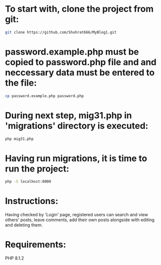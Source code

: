 # To start with, clone the project from git:
```bash
git clone https://github.com/Shuhrat666/MyBlog1.git

```
# password.example.php must be copied to password.php file and and neccessary data must be entered to the file:
```bash
cp password.example.php password.php 
```
# During next step, mig31.php in 'migrations' directory is executed:
```bash
php mig31.php
```
# Having run migrations, it is time to run the project:
```bash
php -S localhost:8000
```
# Instructions:
Having checked by 'Login' page, registered users can search and view others' posts, leave comments, add their own posts alongside with editing and deleting them. 
# Requirements:
PHP 8.1.2
